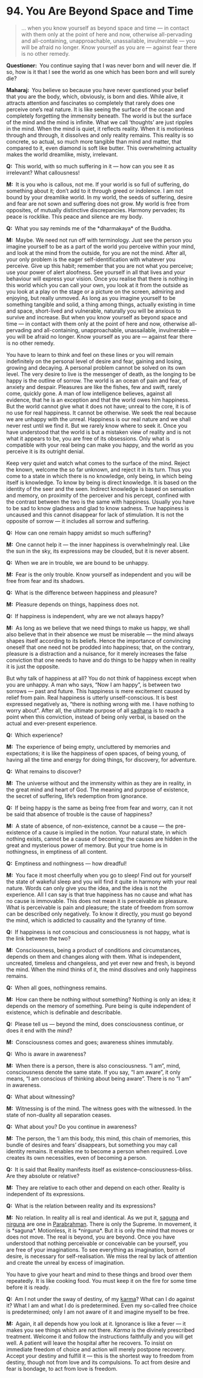 # 94. You Are Beyond Space and Time

>… when you know yourself as beyond space and time — in contact with them only at the point of 
here and now, otherwise all-pervading and all-containing, unapproachable, unassailable, 
invulnerable — you will be afraid no longer. Know yourself as you are — against fear there is no 
other remedy.</p>

<p><b>Questioner:</b> You continue saying that I was never born and will never die. If so, how is it that I see 
the world as one which has been born and will surely die?</p>

<p><b>Maharaj:</b> You believe so because you have never questioned your belief that you are the body, 
which, obviously, is born and dies. While alive, it attracts attention and fascinates so completely that 
rarely does one perceive one’s real nature. It is like seeing the surface of the ocean and completely 
forgetting the immensity beneath. The world is but the surface of the mind and the mind is infinite. 
What we call ‘thoughts’ are just ripples in the mind. When the mind is quiet, it reflects reality. When it 
is motionless through and through, it dissolves and only reality remains. This reality is so concrete, 
so actual, so much more tangible than mind and matter, that compared to it, even diamond is soft 
like butter. This overwhelming actuality makes the world dreamlike, misty, irrelevant.</p>

<p><b>Q:</b> This world, with so much suffering in it — how can you see it as irrelevant? What callousness!</p>

<p><b>M:</b> It is you who is callous, not me. If your world is so full of suffering, do something about it; don’t 
add to it through greed or indolence. I am not bound by your dreamlike world. In my world, the seeds 
of suffering, desire and fear are not sown and suffering does not grow. My world is free from 
opposites, of mutually distinctive discrepancies. Harmony pervades; its peace is rocklike. This peace 
and silence are my body.</p>

<p><b>Q:</b> What you say reminds me of the *dharmakaya* of the Buddha.</p>

<p><b>M:</b> Maybe. We need not run off with terminology. Just see the person you imagine yourself to be as 
a part of the world you perceive within your mind, and look at the mind from the outside, for you are 
not the mind. After all, your only problem is the eager self-identification with whatever you perceive. 
Give up this habit; remember that you are not what you perceive; use your power of alert aloofness. 
See yourself in all that lives and your behaviour will express your vision. Once you realise that there 
is nothing in this world which you can call your own, you look at it from the outside as you look at a 
play on the stage or a picture on the screen, admiring and enjoying, but really unmoved. As long as 
you imagine yourself to be something tangible and solid, a thing among things, actually existing in 
time and space, short-lived and vulnerable, naturally you will be anxious to survive and increase. 
But when you know yourself as beyond space and time — in contact with them only at the point of 
here and now, otherwise all-pervading and all-containing, unapproachable, unassailable, 
invulnerable — you will be afraid no longer. Know yourself as you are — against fear there is no 
other remedy.

You have to learn to think and feel on these lines or you will remain indefinitely on the personal 
level of desire and fear, gaining and losing, growing and decaying. A personal problem cannot be 
solved on its own level. The very desire to live is the messenger of death, as the longing to be 
happy is the outline of sorrow. The world is an ocean of pain and fear, of anxiety and despair. 
Pleasures are like the fishes, few and swift, rarely come, quickly gone. A man of low intelligence 
believes, against all evidence, that he is an exception and that the world owes him happiness. But 
the world cannot give what it does not have; unreal to the core, it is of no use for real happiness. It 
cannot be otherwise. We seek the real because we are unhappy with the unreal. Happiness is our 
real nature and we shall never rest until we find it. But we rarely know where to seek it. Once you 
have understood that the world is but a mistaken view of reality and is not what it appears to be, 
you are free of its obsessions. Only what is compatible with your real being can make you happy, 
and the world as you perceive it is its outright denial.

Keep very quiet and watch what comes to the surface of the mind. Reject the known, welcome the
so far unknown, and reject it in its turn. Thus you come to a state in which there is no knowledge, 
only being, in which being itself is knowledge. To know by being is direct knowledge. It is based on 
the identity of the seer and the seen. Indirect knowledge is based on sensation and memory, on 
proximity of the perceiver and his percept, confined with the contrast between the two is the same 
with happiness. Usually you have to be sad to know gladness and glad to know sadness. True 
happiness is uncaused and this cannot disappear for lack of stimulation. It is not the opposite of 
sorrow — it includes all sorrow and suffering.</p>

<p><b>Q:</b> How can one remain happy amidst so much suffering?</p>

<p><b>M:</b> One cannot help it — the inner happiness is overwhelmingly real. Like the sun in the sky, its 
expressions may be clouded, but it is never absent.</p>

<p><b>Q:</b> When we are in trouble, we are bound to be unhappy.</p>

<p><b>M:</b> Fear is the only trouble. Know yourself as independent and you will be free from fear and its 
shadows.</p>

<p><b>Q:</b> What is the difference between happiness and pleasure?</p>

<p><b>M:</b> Pleasure depends on things, happiness does not.</p>

<p><b>Q:</b> If happiness is independent, why are we not always happy?</p>

<p><b>M:</b> As long as we believe that we need things to make us happy, we shall also believe that in their 
absence we must be miserable — the mind always shapes itself according to its beliefs. Hence the 
importance of convincing oneself that one need not be prodded into happiness; that, on the 
contrary, pleasure is a distraction and a nuisance, for it merely increases the false conviction that 
one needs to have and do things to be happy when in reality it is just the opposite.

But why talk of happiness at all? You do not think of happiness except when you are unhappy. A 
man who says, “Now I am happy”, is between two sorrows — past and future. This happiness is 
mere excitement caused by relief from pain. Real happiness is utterly unself-conscious. It is best 
expressed negatively as, “there is nothing wrong with me. I have nothing to worry about”. After all, 
the ultimate purpose of all <a href="The practice which produces success, <em>siddhi</em>.">sadhana</a> is to reach a point when this conviction, instead of being only 
verbal, is based on the actual and ever-present experience.</p>

<p><b>Q:</b> Which experience?</p>

<p><b>M:</b> The experience of being empty, uncluttered by memories and expectations; it is like the 
happiness of open spaces, of being young, of having all the time and energy for doing things, for 
discovery, for adventure.</p>

<p><b>Q:</b> What remains to discover?</p>

<p><b>M:</b> The universe without and the immensity within as they are in reality, in the great mind and heart 
of God. The meaning and purpose of existence, the secret of suffering, life’s redemption from 
ignorance.</p>

<p><b>Q:</b> If being happy is the same as being free from fear and worry, can it not be said that absence of 
trouble is the cause of happiness?</p>

<p><b>M:</b> A state of absence, of non-existence, cannot be a cause — the pre-existence of a cause is implied
in the notion. Your natural state, in which nothing exists, cannot be a cause of becoming; the 
causes are hidden in the great and mysterious power of memory. But your true home is in 
nothingness, in emptiness of all content.</p>

<p><b>Q:</b> Emptiness and nothingness — how dreadful!</p>

<p><b>M:</b> You face it most cheerfully when you go to sleep! Find out for yourself the state of wakeful 
sleep and you will find it quite in harmony with your real nature. Words can only give you the idea, 
and the idea is not the experience. All I can say is that true happiness has no cause and what has 
no cause is immovable. This does not mean it is perceivable as pleasure. What is perceivable is 
pain and pleasure; the state of freedom from sorrow can be described only negatively. To know it 
directly, you must go beyond the mind, which is addicted to causality and the tyranny of time.</p>

<p><b>Q:</b> If happiness is not conscious and consciousness is not happy, what is the link between the two?</p>

<p><b>M:</b> Consciousness, being a product of conditions and circumstances, depends on them and 
changes along with them. What is independent, uncreated, timeless and changeless, and yet ever  
new and fresh, is beyond the mind. When the mind thinks of it, the mind dissolves and only 
happiness remains.</p>

<p><b>Q:</b> When all goes, nothingness remains.</p>

<p><b>M:</b> How can there be nothing without something? Nothing is only an idea; it depends on the 
memory of something. Pure being is quite independent of existence, which is definable and 
describable.</p>

<p><b>Q:</b> Please tell us — beyond the mind, does consciousness continue, or does it end with the mind?</p>

<p><b>M:</b> Consciousness comes and goes; awareness shines immutably.</p>

<p><b>Q:</b> Who is aware in awareness?</p>

<p><b>M:</b> When there is a person, there is also consciousness. “I am”, mind, consciousness denote the 
same state. If you say, “I am aware”, it only means, “I am conscious of thinking about being aware”. 
There is no “I am” in awareness.</p>

<p><b>Q:</b> What about witnessing?</p>

<p><b>M:</b> Witnessing is of the mind. The witness goes with the witnessed. In the state of non-duality all
separation ceases.</p>

<p><b>Q:</b> What about you? Do you continue in awareness?</p>

<p><b>M:</b> The person, the ‘I am this body, this mind, this chain of memories, this bundle of desires and 
fears’ disappears, but something you may call identity remains. It enables me to become a person 
when required. Love creates its own necessities, even of becoming a person.</p>

<p><b>Q:</b> It is said that Reality manifests itself as existence–consciousness–bliss. Are they absolute or
relative?</p>

<p><b>M:</b> They are relative to each other and depend on each other. Reality is independent of its 
expressions.</p>

<p><b>Q:</b> What is the relation between reality and its expressions?</p>

<p><b>M:</b> No relation. In reality all is real and identical. As we put it, <a href="Manifested condition with the three <em>guna</em>s, qualities — <em>sattva</em>, <em>rajas</em> and <em>tamas</em>. The Supreme Absolute conceived of as possessing qualities like love, mercy etc., as distinguished from the undifferentiated Absolute of the <em>Advaita Vedanta</em>.">saguna</a> and <a href="The unconditioned, without form, qualities or attributes.">nirguna</a> are one in <a href="The Supreme Reality.">Parabrahman</a>. There is only the Supreme. In movement, it is *saguna*. Motionless, it is *nirguna*. But it 
is only the mind that moves or does not move. The real is beyond, you are beyond. Once you have 
understood that nothing perceivable or conceivable can be yourself, you are free of your 
imaginations. To see everything as imagination, born of desire, is necessary for self-realisation. We 
miss the real by lack of attention and create the unreal by excess of imagination.

You have to give your heart and mind to these things and brood over them repeatedly. It is like 
cooking food. You must keep it on the fire for some time before it is ready.</p>

<p><b>Q:</b> Am I not under the sway of destiny, of my <a href="Action or “the fruits of action”. <em>Karma</em> is of three kinds: <em>sanchita</em> (accumulated from previous births), <em>prarabdha</em> (portion of the past <em>karma</em> to be worked out in the present life) and <em>agami</em> (the current <em>karma</em> the result of which will fructify in future).">karma</a>? What can I do against it? What I am and 
what I do is predetermined. Even my so-called free choice is predetermined; only I am not aware of 
it and imagine myself to be free.</p>

<p><b>M:</b> Again, it all depends how you look at it. Ignorance is like a fever — it makes you see things 
which are not there. <i>Karma</i> is the divinely prescribed treatment. Welcome it and follow the 
instructions faithfully and you will get well. A patient will leave the hospital after he recovers. To 
insist on immediate freedom of choice and action will merely postpone recovery. Accept your 
destiny and fulfill it — this is the shortest way to freedom from destiny, though not from love and its 
compulsions. To act from desire and fear is bondage, to act from love is freedom.


<script>
export default {
  props: ["slot-key"],
  mounted () {
    tippy("[href]", {allowHTML: true});
  }
}
</script>
